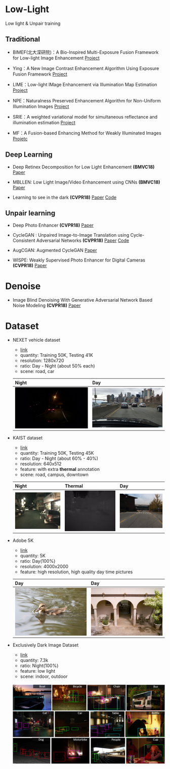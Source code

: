 # Low-Light
Low light &amp; Unpair training


## Traditional

- BIMEF(北大深研院)：A Bio-Inspired Multi-Exposure Fusion Framework for Low-light Image Enhancement [Project](https://github.com/baidut/BIMEF)

- Ying：A New Image Contrast Enhancement Algorithm Using Exposure Fusion Framework [Project](https://github.com/AndyHuang1995/Image-Contrast-Enhancement)

- LIME：Low-light IMage Enhancement via Illumination Map Estimation [Project](https://sites.google.com/view/xjguo/lime)

- NPE：Naturalness Preserved Enhancement Algorithm for Non-Uniform Illumination Images 
  [Project](https://shuhangwang.wordpress.com/2015/12/14/naturalness-preserved-image-enhancement-using-a-statistical-lightness-variation-prior/)

- SRIE：A weighted variational model for simultaneous reflectance and illumination estimation
  [Project](https://xueyangfu.github.io/)

- MF：A Fusion-based Enhancing Method for Weakly Illuminated Images
  [Projetc](https://xueyangfu.github.io/)

## Deep Learning

- Deep Retinex Decomposition for Low Light Enhancement **(BMVC18)**
[Paper](https://arxiv.org/abs/1808.04560)

- MBLLEN: Low Light Image/Video Enhancement using CNNs **(BMVC18)**
[Paper](http://bmvc2018.org/contents/papers/0700.pdf)

- Learning to see in the dark **(CVPR18)**
[Paper](https://arxiv.org/abs/1805.01934)
[Code](https://github.com/cchen156/Learning-to-See-in-the-Dark)


## Unpair learning

- Deep Photo Enhancer **(CVPR18)**
[Paper](https://www.cmlab.csie.ntu.edu.tw/project/Deep-Photo-Enhancer/CVPR-2018-DPE.pdf)

- CycleGAN : Unpaired Image-to-Image Translation using Cycle-Consistent Adversarial Networks **(CVPR18)**
[Paper](https://arxiv.org/abs/1703.10593)
[Code](https://github.com/vanhuyz/CycleGAN-TensorFlow)

- AugCGAN: Augmented CycleGAN 
[Paper](https://arxiv.org/pdf/1802.10151.pdf)

- WISPE: Weakly Supervised Photo Enhancer for Digital Cameras **(CVPR18)**
[Paper](https://arxiv.org/pdf/1709.01118.pdf)

# Denoise

- Image Blind Denoising With Generative Adversarial Network Based Noise Modeling **(CVPR18)**
[Paper](http://openaccess.thecvf.com/content_cvpr_2018/papers/Chen_Image_Blind_Denoising_CVPR_2018_paper.pdf)




# Dataset

- NEXET vehicle dataset

  - [link](https://www.getnexar.com/challenge-2/#)
  - quantity: Training 50K, Testing 41K
  - resolution: 1280x720
  - ratio: Day - Night (about 50% each)
  - scene: road, car

  | Night                                                        | Day                                                          |
  | ------------------------------------------------------------ | ------------------------------------------------------------ |
  | ![](./images/frame_05c3e17847ff03feac36c558ae4899f2_10bf5f7edad1d53ef9e4e78c21bb8631_0-1280_720.jpg) | ![](./images/frame_35a791b1-a5b8-4a69-877e-663e7c0540f7_00011-1280_720.jpg) |

- KAIST dataset

  - [link](https://soonminhwang.github.io/rgbt-ped-detection/data/)
  - quantity: Training 50K, Testing 45K
  - ratio: Day - Night (about 60% - 40%)
  - resolution: 640x512
  - feature: with extra **thermal** annotation
  - scene: road, campus, downtown

  | Night                    | Thermal                          | Day                      |
  | ------------------------ | -------------------------------- | ------------------------ |
  | ![](./images/I00011.jpg) | ![](./images/I00011_thernal.jpg) | ![](./images/I00275.jpg) |

- Adobe 5K

  - [link](https://data.csail.mit.edu/graphics/fivek/)
  - quantity: 5K
  - ratio: Day(100%)
  - resolution: 4000x2000
  - feature: high resolution, high quality day time pictures

  | Day                                         | Day                                        |
  | ------------------------------------------- | ------------------------------------------ |
  | ![](./images/蜂蜜浏览器_a0006-IMG_2787.jpg) | ![](./images/蜂蜜浏览器_a0025-kme_298.jpg) |

- Exclusively Dark Image Dataset

  - [link](https://github.com/cs-chan/Exclusively-Dark-Image-Dataset)
  - quantity: 7.3k
  - ratio: Night(100%)
  - feature: low light
  - scene: indoor, outdoor

  ![](./images/exdark.png)